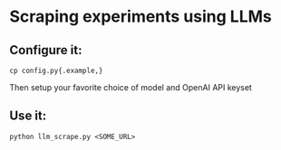 # Scraping experiments using LLMs

## Configure it:

```
cp config.py{.example,}
```

Then setup your favorite choice of model and OpenAI API keyset

## Use it:

```
python llm_scrape.py <SOME_URL>
```

